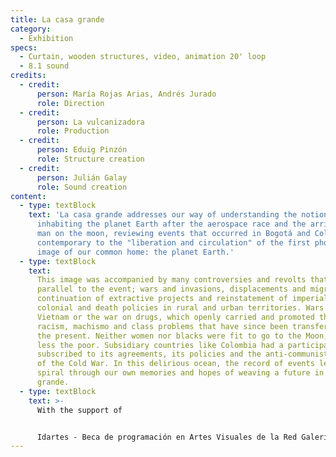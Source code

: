 ```yaml
---
title: La casa grande
category:
  - Exhibition
specs:
  - Curtain, wooden structures, video, animation 20' loop
  - 8.1 sound
credits:
  - credit:
      person: María Rojas Arias, Andrés Jurado
      role: Direction
  - credit:
      person: La vulcanizadora
      role: Production
  - credit:
      person: Eduig Pinzón
      role: Structure creation
  - credit:
      person: Julián Galay
      role: Sound creation
content:
  - type: textBlock
    text: 'La casa grande addresses our way of understanding the notion of
      inhabiting the planet Earth after the aerospace race and the arrival of
      man on the moon, reviewing events that occurred in Bogotá and Colombia,
      contemporary to the "liberation and circulation" of the first photographic
      image of our common home: the planet Earth.'
  - type: textBlock
    text:
      This image was accompanied by many controversies and revolts that occurred
      parallel to the event; wars and invasions, displacements and migrations,
      continuation of extractive projects and reinstatement of imperial,
      colonial and death policies in rural and urban territories. Wars such as
      Vietnam or the war on drugs, which openly carried and promoted their
      racism, machismo and class problems that have since been transferred to
      the present. Neither women nor blacks were fit to go to the Moon, much
      less the poor. Subsidiary countries like Colombia had a participation
      subscribed to its agreements, its policies and the anti-communist struggle
      of the Cold War. In this delirious ocean, the record of events lets us
      spiral through our own memories and hopes of weaving a future in La casa
      grande.
  - type: textBlock
    text: >-
      With the support of


      Idartes - Beca de programación en Artes Visuales de la Red Galería Santa Fe
---
```

